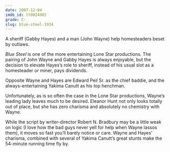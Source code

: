 ```yaml
---
date: 2007-12-04
imdb_id: tt0024902
grade: C-
slug: blue-steel-1934
---
```


A sheriff (Gabby Hayes) and a man (John Wayne) help homesteaders beset by outlaws.

_Blue Steel_ is one of the more entertaining Lone Star productions. The pairing of John Wayne and Gabby Hayes is always enjoyable, but the decision to elevate Hayes’s role to sheriff, instead of his usual slot as a homesteader or miner, pays dividends.

Opposite Wayne and Hayes are Edward Peil Sr. as the chief baddie, and the always-entertaining Yakima Canutt as his top henchman.

Unfortunately, as is so often the case in the Lone Star productions, Wayne’s leading lady leaves much to be desired. Eleanor Hunt not only looks totally out of place, but she has zero charisma and absolutely no chemistry with Wayne.

While the script by writer-director Robert N. Bradbury may be a little weak on logic (I love how the bad guys never yell for help when Wayne lassos them), it moves so fast you’ll barely notice or care. Wayne and Hayes’ charisma, combined with several of Yakima Canutt’s great stunts make the 54-minute running time fly by.
